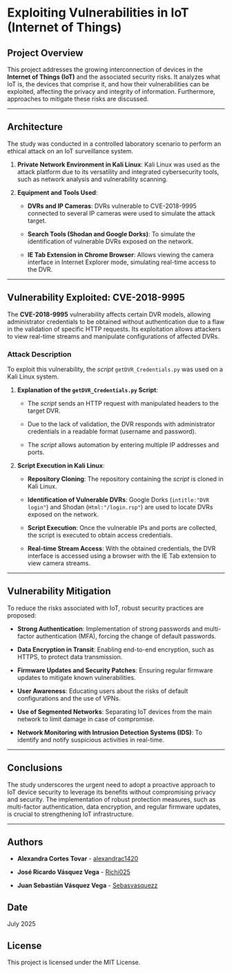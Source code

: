 # Exploiting Vulnerabilities in IoT (Internet of Things)

## Project Overview

This project addresses the growing interconnection of devices in the **Internet of Things (IoT)** and the associated security risks. It analyzes what IoT is, the devices that comprise it, and how their vulnerabilities can be exploited, affecting the privacy and integrity of information. Furthermore, approaches to mitigate these risks are discussed.

---

## Architecture

The study was conducted in a controlled laboratory scenario to perform an ethical attack on an IoT surveillance system.

1. **Private Network Environment in Kali Linux**: Kali Linux was used as the attack platform due to its versatility and integrated cybersecurity tools, such as network analysis and vulnerability scanning.

2. **Equipment and Tools Used**:

   * **DVRs and IP Cameras**: DVRs vulnerable to CVE-2018-9995 connected to several IP cameras were used to simulate the attack target.

   * **Search Tools (Shodan and Google Dorks)**: To simulate the identification of vulnerable DVRs exposed on the network.

   * **IE Tab Extension in Chrome Browser**: Allows viewing the camera interface in Internet Explorer mode, simulating real-time access to the DVR.

---

## Vulnerability Exploited: CVE-2018-9995

The **CVE-2018-9995** vulnerability affects certain DVR models, allowing administrator credentials to be obtained without authentication due to a flaw in the validation of specific HTTP requests. Its exploitation allows attackers to view real-time streams and manipulate configurations of affected DVRs.

### Attack Description

To exploit this vulnerability, the *script* `getDVR_Credentials.py` was used on a Kali Linux system.

1. **Explanation of the `getDVR_Credentials.py` Script**:

   * The *script* sends an HTTP request with manipulated headers to the target DVR.

   * Due to the lack of validation, the DVR responds with administrator credentials in a readable format (username and password).

   * The *script* allows automation by entering multiple IP addresses and ports.

2. **Script Execution in Kali Linux**:

   * **Repository Cloning**: The repository containing the *script* is cloned in Kali Linux.

   * **Identification of Vulnerable DVRs**: Google Dorks (`intitle:"DVR login"`) and Shodan (`Html:"/login.rsp"`) are used to locate DVRs exposed on the network.

   * **Script Execution**: Once the vulnerable IPs and ports are collected, the script is executed to obtain access credentials.

   * **Real-time Stream Access**: With the obtained credentials, the DVR interface is accessed using a browser with the IE Tab extension to view camera streams.

---

## Vulnerability Mitigation

To reduce the risks associated with IoT, robust security practices are proposed:

* **Strong Authentication**: Implementation of strong passwords and multi-factor authentication (MFA), forcing the change of default passwords.

* **Data Encryption in Transit**: Enabling end-to-end encryption, such as HTTPS, to protect data transmission.

* **Firmware Updates and Security Patches**: Ensuring regular firmware updates to mitigate known vulnerabilities.

* **User Awareness**: Educating users about the risks of default configurations and the use of VPNs.

* **Use of Segmented Networks**: Separating IoT devices from the main network to limit damage in case of compromise.

* **Network Monitoring with Intrusion Detection Systems (IDS)**: To identify and notify suspicious activities in real-time.

---

## Conclusions

The study underscores the urgent need to adopt a proactive approach to IoT device security to leverage its benefits without compromising privacy and security. The implementation of robust protection measures, such as multi-factor authentication, data encryption, and regular firmware updates, is crucial to strengthening IoT infrastructure.

---

## Authors

* **Alexandra Cortes Tovar** - [alexandrac1420](https://github.com/alexandrac1420)

* **José Ricardo Vásquez Vega** - [Richi025](https://github.com/Richi025)

* **Juan Sebastián Vásquez Vega** - [Sebasvasquezz](https://github.com/Sebasvasquezz)

## Date

July 2025

## License

This project is licensed under the MIT License.
